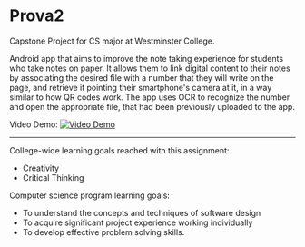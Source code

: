 # Prova2

Capstone Project for CS major at Westminster College.

Android app that aims to improve the note taking experience for students who take notes on paper. It allows them to link digital content to their notes by associating the desired file with a number that they will write on the page, and retrieve it pointing their smartphone's camera at it, in a way similar to how QR codes work. The app uses OCR to recognize the number and open the appropriate file, that had been previously uploaded to the app. 

Video Demo:
[![Video Demo](https://img.youtube.com/vi/V6ctpXa8lsQ/0.jpg)](https://youtu.be/V6ctpXa8lsQ "Video Demo")

---------

College-wide learning goals reached with this assignment:
+ Creativity
+ Critical Thinking

Computer science program learning goals:
+ To understand the concepts and techniques of software design
+ To acquire significant project experience working individually
+ To develop effective problem solving skills.

